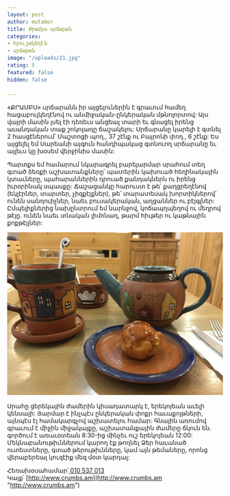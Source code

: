 ```yaml
---
layout: post
author: mutabor
title: Քրամբս սրճարան
categories:
- հրուշակեղէն
- սրճարան
image: "/uploads/21.jpg"
rating: 5
featured: false
hidden: false

---
```

«ՔՐԱՄԲՍ» սրճարանն իր այցելուներին է գրաւում համեղ հացաբուլկեղէնով ու անմիջական-ընկերական մթնոլորտով: Այս վայրի մասին լսել էի դեռեւս անցեալ տարի եւ գնացել իրենց աւանդական տաք շոկոլադը ճաշակելու: Սրճարանը կարելի է գտնել 2 հասցէներում՝ Մաշտոցի պող., 37 շէնք ու Բայրոնի փող., 6 շէնք: Ես այցելել եմ Սարեանի այգուն հանդիպակաց գտնուող սրճարանը եւ այլեւս կը խօսեմ վերջինիս մասին:

Պարտքս եմ համարում նկարագրել բարեյարմար սրահում տեղ գտած ձեռքի աշխատանքները՝ պատերին կախուած հեղինակային կտաւները, պահարաններին դրուած քանդակներն ու իրենց իւրօրինակ սպասքը: Ճաշացանկը հարուստ է թե՛ քաղցրեղէնով (եկլէրներ, տարտեր, չիզքէյքներ), թե՛ տարատեսակ խորտիկներով՝ ունեն սանդուիչներ, նաեւ բուսակերական, աղցաններ ու բէյգլներ: Ըմպելիքներից նախընտրում եմ նարնջով, կոճապղպեղով ու մեղրով թէյը. ունեն նաեւ տնական լիմոնադ, թարմ հիւթեր ու կաթնային քոքթէյլներ:

![](/uploads/20.jpg)

Սրահը ցերեկային ժամերին կիսադատարկ է, երեկոյեան աւելի կենսալի: Յարմար է ինչպէս ընկերական փոքր հաւաքոյթների, այնպէս էլ համակարգչով աշխատելու համար: Գնային առումով գրաւում է միջին միջակայքը, աշխատանքային ժամերը ճկուն են. գործում է առաւօտեան 8:30-ից մինչեւ ուշ երեկոյեան 12:00: Մեկնաբանութիւններում կարող էք թողնել Ձեր հաւանած ուտեստները, գտած թերութիւնները, կամ այն թեմաները, որոնց վերաբերեալ կուզէիք մեզ մօտ կարդալ:

Հեռախօսահամար՝[ 010 537 013]()  
Կայք՝ [http://www.crumbs.am](http://www.crumbs.am "http://www.crumbs.am")